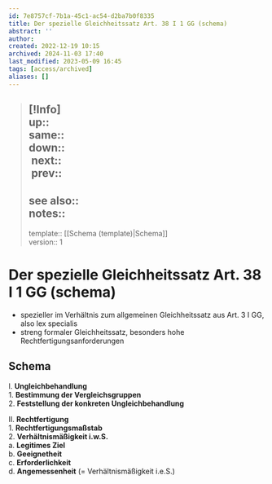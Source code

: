 ```yaml
---
id: 7e8757cf-7b1a-45c1-ac54-d2ba7b0f8335
title: Der spezielle Gleichheitssatz Art. 38 I 1 GG (schema)
abstract: ''
author: 
created: 2022-12-19 10:15
archived: 2024-11-03 17:40
last_modified: 2023-05-09 16:45
tags: [access/archived]
aliases: []
---
```


> [!Info]  
> up::  
> same::  
> down::  
> next::  
> prev:: 
> ---  
> see also::  
> notes:: 
> ---
> template:: [[Schema (template)|Schema]]  
> version:: 1

# Der spezielle Gleichheitssatz Art. 38 I 1 GG (schema)

- spezieller im Verhältnis zum allgemeinen Gleichheitssatz aus Art. 3 I GG, also lex specialis
- streng formaler Gleichheitssatz, besonders hohe Rechtfertigungsanforderungen

## Schema

I. **Ungleichbehandlung**  
	1. **Bestimmung der Vergleichsgruppen**  
	2. **Feststellung der konkreten Ungleichbehandlung** 

II. **Rechtfertigung**  
	1. **Rechtfertigungsmaßstab**  
	2. **Verhältnismäßigkeit i.w.S.**  
		a. **Legitimes Ziel**  
		b. **Geeignetheit**  
		c. **Erforderlichkeit**  
		d. **Angemessenheit** (= Verhältnismäßigkeit i.e.S.)
